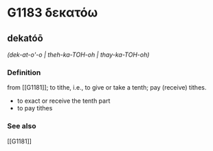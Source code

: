 # G1183 δεκατόω

## dekatóō

_(dek-at-o'-o | theh-ka-TOH-oh | thay-ka-TOH-oh)_

### Definition

from [[G1181]]; to tithe, i.e., to give or take a tenth; pay (receive) tithes.

- to exact or receive the tenth part
- to pay tithes

### See also

[[G1181]]

